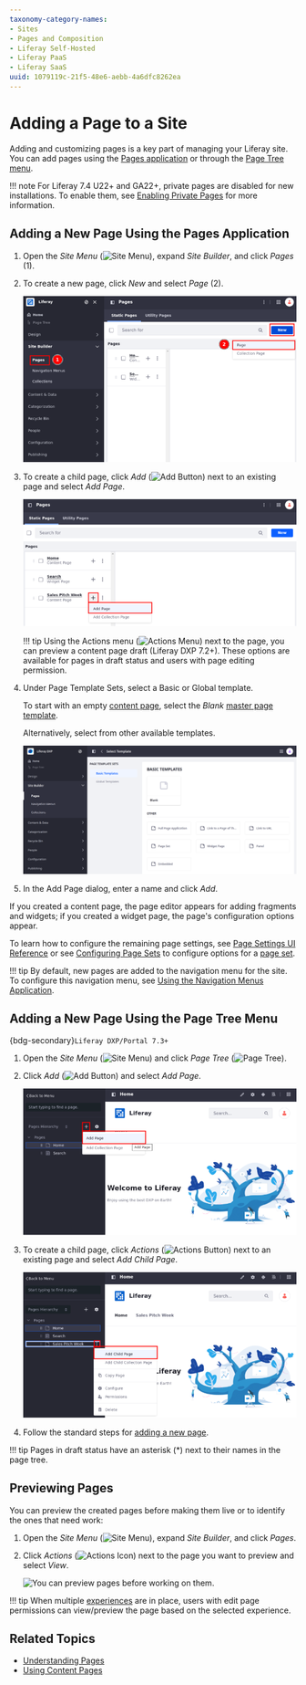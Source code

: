 ```yaml
---
taxonomy-category-names:
- Sites
- Pages and Composition
- Liferay Self-Hosted
- Liferay PaaS
- Liferay SaaS
uuid: 1079119c-21f5-48e6-aebb-4a6dfc8262ea
---
```


# Adding a Page to a Site

Adding and customizing pages is a key part of managing your Liferay site. You can add pages using the [Pages application](#adding-a-new-page-using-the-pages-application) or through the [Page Tree menu](#adding-a-new-page-using-the-page-tree-menu).

!!! note
    For Liferay 7.4 U22+ and GA22+, private pages are disabled for new installations. To enable them, see [Enabling Private Pages](../understanding-pages.md#enabling-private-pages) for more information.

## Adding a New Page Using the Pages Application

1. Open the *Site Menu* (![Site Menu](../../../images/icon-menu.png)), expand *Site Builder*, and click *Pages* (1).

1. To create a new page, click *New* and select *Page* (2).

   ![Add a page to the site.](./adding-a-page-to-a-site/images/01.png)

1. To create a child page, click *Add* (![Add Button](../../../images/icon-add-app.png)) next to an existing page and select *Add Page*.

   ![Click Add next to an exiting page to create a new child page.](./adding-a-page-to-a-site/images/02.png)

   !!! tip
       Using the Actions menu (![Actions Menu](../../../images/icon-actions.png)) next to the page, you can preview a content page draft (Liferay DXP 7.2+). These options are available for pages in draft status and users with page editing permission.

1. Under Page Template Sets, select a Basic or Global template.

   To start with an empty [content page](../understanding-pages.md#page-types), select the *Blank* [master page template](../defining-headers-and-footers/master-page-templates.md).

   Alternatively, select from other available templates.

   ![Select a Basic or Global template for your page.](./adding-a-page-to-a-site/images/03.png)

1. In the Add Page dialog, enter a name and click *Add*.

If you created a content page, the page editor appears for adding fragments and widgets; if you created a widget page, the page's configuration options appear.

To learn how to configure the remaining page settings, see [Page Settings UI Reference](../page-settings/page-settings-ui-reference.md) or see [Configuring Page Sets](../page-settings/configuring-page-sets.md) to configure options for a [page set](../understanding-pages.md#page-sets).

!!! tip
    By default, new pages are added to the navigation menu for the site. To configure this navigation menu, see [Using the Navigation Menus Application](../../site-navigation/configuring-menu-displays.md).

## Adding a New Page Using the Page Tree Menu

{bdg-secondary}`Liferay DXP/Portal 7.3+`

1. Open the *Site Menu* (![Site Menu](../../../images/icon-menu.png)) and click *Page Tree* (![Page Tree](../../../images/icon-page-tree.png)).

1. Click *Add* (![Add Button](../../../images/icon-add-app.png)) and select *Add Page*.

   ![Adding a new page using the page tree menu.](adding-a-page-to-a-site/images/04.png)

1. To create a child page, click *Actions* (![Actions Button](../../../images/icon-actions.png)) next to an existing page and select *Add Child Page*.

   ![Adding a child page using the page tree menu.](adding-a-page-to-a-site/images/05.png)

1. Follow the standard steps for [adding a new page](#adding-a-new-page).

!!! tip
    Pages in draft status have an asterisk (*) next to their names in the page tree.

## Previewing Pages

You can preview the created pages before making them live or to identify the ones that need work: 

1. Open the *Site Menu* (![Site Menu](../../../images/icon-menu.png)), expand *Site Builder*, and click *Pages*.

1. Click *Actions* (![Actions Icon](../../../images/icon-actions.png)) next to the page you want to preview and select *View*.

   ![You can preview pages before working on them.](./adding-a-page-to-a-site/images/06.png)

!!! tip
    When multiple [experiences](../../personalizing-site-experience/experience-personalization/creating-and-managing-experiences.md) are in place, users with edit page permissions can view/preview the page based on the selected experience.

## Related Topics

- [Understanding Pages](../understanding-pages.md)
- [Using Content Pages](../using-content-pages.md)
